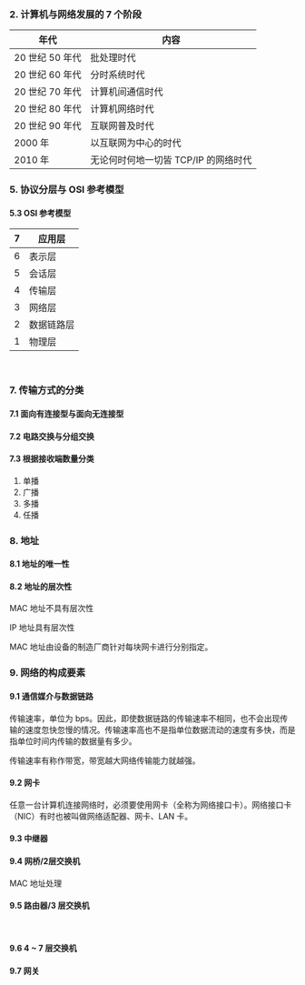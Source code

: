 

### 2. 计算机与网络发展的 7 个阶段



| 年代            | 内容                                 |
| --------------- | ------------------------------------ |
| 20 世纪 50 年代 | 批处理时代                           |
| 20 世纪 60 年代 | 分时系统时代                         |
| 20 世纪 70 年代 | 计算机间通信时代                     |
| 20 世纪 80 年代 | 计算机网络时代                       |
| 20 世纪 90 年代 | 互联网普及时代                       |
| 2000 年         | 以互联网为中心的时代                 |
| 2010 年         | 无论何时何地一切皆 TCP/IP 的网络时代 |



### 5. 协议分层与 OSI 参考模型

#### 5.3 OSI 参考模型

| 7    | 应用层     |
| :--- | ---------- |
| 6    | 表示层     |
| 5    | 会话层     |
| 4    | 传输层     |
| 3    | 网络层     |
| 2    | 数据链路层 |
| 1    | 物理层     |

​                        

### 7. 传输方式的分类

 #### 7.1 面向有连接型与面向无连接型

#### 7.2 电路交换与分组交换

#### 7.3 根据接收端数量分类

1. 单播
2. 广播
3. 多播
4. 任播



### 8. 地址

#### 8.1 地址的唯一性

#### 8.2  地址的层次性

MAC 地址不具有层次性

IP 地址具有层次性

MAC 地址由设备的制造厂商针对每块网卡进行分别指定。



### 9. 网络的构成要素

#### 9.1 通信媒介与数据链路

传输速率，单位为 bps。因此，即使数据链路的传输速率不相同，也不会出现传输的速度忽快忽慢的情况。传输速率高也不是指单位数据流动的速度有多快，而是指单位时间内传输的数据量有多少。

传输速率有称作带宽，带宽越大网络传输能力就越强。

#### 9.2 网卡

任意一台计算机连接网络时，必须要使用网卡（全称为网络接口卡）。网络接口卡（NIC）有时也被叫做网络适配器、网卡、LAN 卡。

 

#### 9.3 中继器



#### 9.4 网桥/2层交换机

MAC 地址处理



#### 9.5 路由器/3 层交换机

​                                                                                                                                                 

#### 9.6 4 ~ 7 层交换机



#### 9.7 网关



